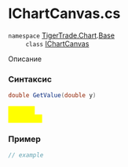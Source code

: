 
# IChartCanvas.cs
`namespace` [TigerTrade.Chart](../../../../TigerTrade.Chart.md).[Base](../../../../TigerTrade.Chart/Base.md)  
&nbsp;&nbsp;&nbsp;&nbsp;&nbsp;&nbsp;&nbsp;&nbsp;&nbsp;`class` [IChartCanvas](../../IChartCanvas.cs.md)

Описание

### Синтаксис
```csharp
double GetValue(double y)
```
<mark style="color:yellow;">`y` *`double`*  
 *Описание*  
  


### Пример  
```csharp
// example
```
                    
                    